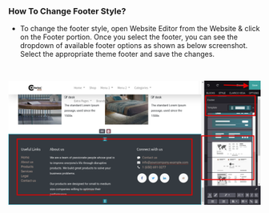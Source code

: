 
### How To Change Footer Style?



* To change the footer style, open Website Editor from the Website & click on the Footer portion. Once you select the footer, you can see the dropdown of available footer options as shown as below screenshot. Select the appropriate theme footer and save the changes.

 


![](./images/4-1.png)


